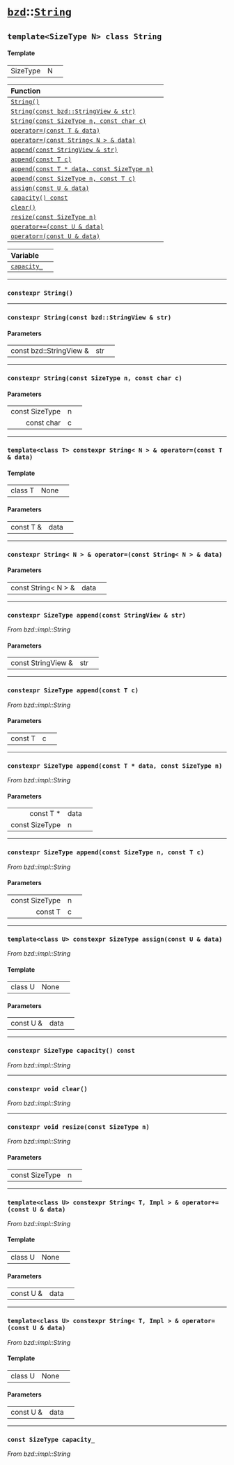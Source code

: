 # [`bzd`](../../index.md)::[`String`](../index.md)

## `template<SizeType N> class String`

#### Template
||||
|---:|:---|:---|
|SizeType|N||

|Function||
|:---|:---|
|[`String()`](./index.md)||
|[`String(const bzd::StringView & str)`](./index.md)||
|[`String(const SizeType n, const char c)`](./index.md)||
|[`operator=(const T & data)`](./index.md)||
|[`operator=(const String< N > & data)`](./index.md)||
|[`append(const StringView & str)`](./index.md)||
|[`append(const T c)`](./index.md)||
|[`append(const T * data, const SizeType n)`](./index.md)||
|[`append(const SizeType n, const T c)`](./index.md)||
|[`assign(const U & data)`](./index.md)||
|[`capacity() const`](./index.md)||
|[`clear()`](./index.md)||
|[`resize(const SizeType n)`](./index.md)||
|[`operator+=(const U & data)`](./index.md)||
|[`operator=(const U & data)`](./index.md)||

|Variable||
|:---|:---|
|[`capacity_`](./index.md)||
------
### `constexpr String()`

------
### `constexpr String(const bzd::StringView & str)`

#### Parameters
||||
|---:|:---|:---|
|const bzd::StringView &|str||
------
### `constexpr String(const SizeType n, const char c)`

#### Parameters
||||
|---:|:---|:---|
|const SizeType|n||
|const char|c||
------
### `template<class T> constexpr String< N > & operator=(const T & data)`

#### Template
||||
|---:|:---|:---|
|class T|None||
#### Parameters
||||
|---:|:---|:---|
|const T &|data||
------
### `constexpr String< N > & operator=(const String< N > & data)`

#### Parameters
||||
|---:|:---|:---|
|const String< N > &|data||
------
### `constexpr SizeType append(const StringView & str)`
*From bzd::impl::String*


#### Parameters
||||
|---:|:---|:---|
|const StringView &|str||
------
### `constexpr SizeType append(const T c)`
*From bzd::impl::String*


#### Parameters
||||
|---:|:---|:---|
|const T|c||
------
### `constexpr SizeType append(const T * data, const SizeType n)`
*From bzd::impl::String*


#### Parameters
||||
|---:|:---|:---|
|const T *|data||
|const SizeType|n||
------
### `constexpr SizeType append(const SizeType n, const T c)`
*From bzd::impl::String*


#### Parameters
||||
|---:|:---|:---|
|const SizeType|n||
|const T|c||
------
### `template<class U> constexpr SizeType assign(const U & data)`
*From bzd::impl::String*


#### Template
||||
|---:|:---|:---|
|class U|None||
#### Parameters
||||
|---:|:---|:---|
|const U &|data||
------
### `constexpr SizeType capacity() const`
*From bzd::impl::String*


------
### `constexpr void clear()`
*From bzd::impl::String*


------
### `constexpr void resize(const SizeType n)`
*From bzd::impl::String*


#### Parameters
||||
|---:|:---|:---|
|const SizeType|n||
------
### `template<class U> constexpr String< T, Impl > & operator+=(const U & data)`
*From bzd::impl::String*


#### Template
||||
|---:|:---|:---|
|class U|None||
#### Parameters
||||
|---:|:---|:---|
|const U &|data||
------
### `template<class U> constexpr String< T, Impl > & operator=(const U & data)`
*From bzd::impl::String*


#### Template
||||
|---:|:---|:---|
|class U|None||
#### Parameters
||||
|---:|:---|:---|
|const U &|data||
------
### `const SizeType capacity_`
*From bzd::impl::String*


